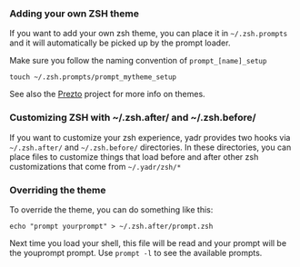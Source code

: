 ### Adding your own ZSH theme

If you want to add your own zsh theme, you can place it in `~/.zsh.prompts` and it will automatically be picked up by the prompt loader.

Make sure you follow the naming convention of `prompt_[name]_setup`

```
touch ~/.zsh.prompts/prompt_mytheme_setup
```

See also the [Prezto](https://github.com/sorin-ionescu/prezto) project for more info on themes.

### Customizing ZSH with ~/.zsh.after/ and ~/.zsh.before/

If you want to customize your zsh experience, yadr provides two hooks via `~/.zsh.after/` and `~/.zsh.before/` directories.
In these directories, you can place files to customize things that load before and after other zsh customizations that come from `~/.yadr/zsh/*`


### Overriding the theme

To override the theme, you can do something like this:

```
echo "prompt yourprompt" > ~/.zsh.after/prompt.zsh
```

Next time you load your shell, this file will be read and your prompt will be the youprompt prompt. Use `prompt -l` to see the available prompts.
